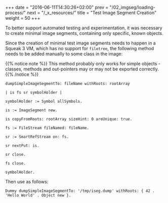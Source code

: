 +++
date = "2016-06-11T14:30:26+02:00"
prev = "/02_imgseg/loading-process/"
next = "/_x_resources/"
title = "Test Image Segment Creation"
weight = 50
+++

To better support automated testing and experimentation, it was necessary to create minimal image segments, containing only specific, known objects.

Since the creation of minimal test image segments needs to happen in a Squeak 3 VM, which has no support for `filetree`, the following method needs to be added manually to some class in the image:

{{% notice note %}}
This method probably only works for simple objects - classes, methods and out-pointers may or may not be exported correctly.
{{% /notice %}}

```squeak
dumpSimpleImageSegmentTo: fileName withRoots: rootArray

| is fs sr symbolHolder |

symbolHolder := Symbol allSymbols.

is := ImageSegment new.

is copyFromRoots: rootArray sizeHint: 0 areUnique: true.

fs := FileStream fileNamed: fileName.

sr := SmartRefStream on: fs.

sr nextPut: is.

sr close.

fs close.

symbolHolder.
```

Then use as follows:

```squeak
Dummy dumpSimpleImageSegmentTo: '/tmp/iseg.dump' withRoots: { 42 . 'Hello World' . Object new }.
```
